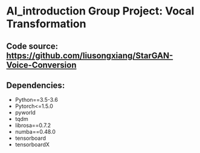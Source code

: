 
# AI_introduction Group Project: Vocal Transformation

## Code source: https://github.com/liusongxiang/StarGAN-Voice-Conversion

## Dependencies:
* Python==3.5-3.6
* Pytorch<=1.5.0
* pyworld
* tqdm
* librosa==0.7.2
* numba==0.48.0
* tensorboard
* tensorboardX

